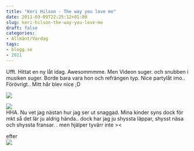 ```yaml
---
title: "Keri Hilson - The way you love me"
date: 2011-03-09T22:25:12+01:00
slug: keri-hilson-the-way-you-love-me
draft: false
categories:
- Allmänt/Vardag
tags:
- blogg.se
- 2011
---
```

Ufft. Hittat en ny låt idag. Awesommmme. Men Videon suger. och snubben i musiken suger. Borde bara vara hon och refrängen typ. Nice partylåt imo..  
Förövrigt.. Mitt hår blev nice ;D  
  
![](/assets/images/blogg.se/dsc01763_136782347.jpg)  
  
  
![](https://cdn3.cdnme.se/cdn/9-1/701517/images/2011/dsc01777_136782550.jpg)  
HHA. Nu vet jag nästan hur jag ser ut snaggad. Mina kinder syns dock för mkt så det lär ju aldrig hända.. dock har jag ju shyssta läppar, shysst näsa och shyssta fransar. . men hjälper tyvärr inte ><  
  
efter  
![](/assets/images/blogg.se/dsc01785_136783449.jpg)